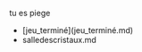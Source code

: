 tu es piege 
<ul>
  <li>[jeu_terminé](jeu_terminé.md)</li>      
  <li>salledescristaux.md</li>

</ul>
